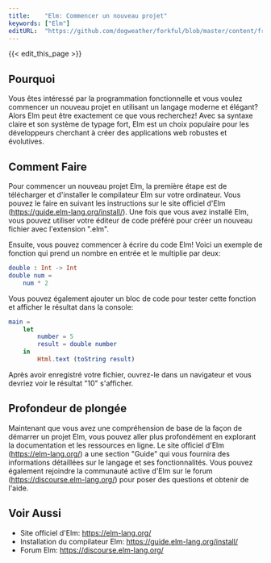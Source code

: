 ```yaml
---
title:    "Elm: Commencer un nouveau projet"
keywords: ["Elm"]
editURL:  "https://github.com/dogweather/forkful/blob/master/content/fr/elm/starting-a-new-project.md"
---
```


{{< edit_this_page >}}

## Pourquoi

Vous êtes intéressé par la programmation fonctionnelle et vous voulez commencer un nouveau projet en utilisant un langage moderne et élégant? Alors Elm peut être exactement ce que vous recherchez! Avec sa syntaxe claire et son système de typage fort, Elm est un choix populaire pour les développeurs cherchant à créer des applications web robustes et évolutives.

## Comment Faire

Pour commencer un nouveau projet Elm, la première étape est de télécharger et d'installer le compilateur Elm sur votre ordinateur. Vous pouvez le faire en suivant les instructions sur le site officiel d'Elm (https://guide.elm-lang.org/install/). Une fois que vous avez installé Elm, vous pouvez utiliser votre éditeur de code préféré pour créer un nouveau fichier avec l'extension ".elm".

Ensuite, vous pouvez commencer à écrire du code Elm! Voici un exemple de fonction qui prend un nombre en entrée et le multiplie par deux:

```Elm
double : Int -> Int
double num =
    num * 2
```

Vous pouvez également ajouter un bloc de code pour tester cette fonction et afficher le résultat dans la console:

```Elm
main =
    let
        number = 5
        result = double number
    in
        Html.text (toString result)
```

Après avoir enregistré votre fichier, ouvrez-le dans un navigateur et vous devriez voir le résultat "10" s'afficher.

## Profondeur de plongée

Maintenant que vous avez une compréhension de base de la façon de démarrer un projet Elm, vous pouvez aller plus profondément en explorant la documentation et les ressources en ligne. Le site officiel d'Elm (https://elm-lang.org/) a une section "Guide" qui vous fournira des informations détaillées sur le langage et ses fonctionnalités. Vous pouvez également rejoindre la communauté active d'Elm sur le forum (https://discourse.elm-lang.org/) pour poser des questions et obtenir de l'aide.

## Voir Aussi

- Site officiel d'Elm: https://elm-lang.org/
- Installation du compilateur Elm: https://guide.elm-lang.org/install/
- Forum Elm: https://discourse.elm-lang.org/